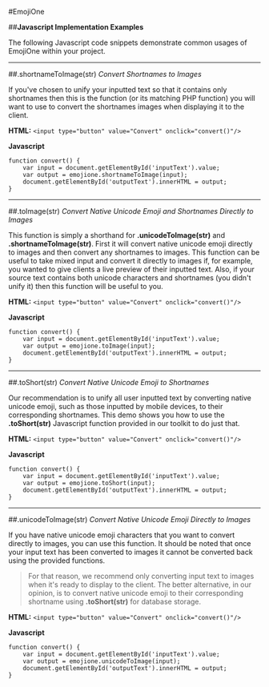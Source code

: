 #EmojiOne

##**Javascript Implementation Examples**

The following Javascript code snippets demonstrate common usages of EmojiOne within your project.

----------

##.shortnameToImage(str)
*Convert Shortnames to Images*

If you've chosen to unify your inputted text so that it contains only shortnames then this is the function (or its matching PHP function) you will want to use to convert the shortnames images when displaying it to the client.

**HTML:**
`<input type="button" value="Convert" onclick="convert()"/>`

**Javascript**
```
function convert() {
	var input = document.getElementById('inputText').value;
	var output = emojione.shortnameToImage(input);
	document.getElementById('outputText').innerHTML = output;
}
```

----------

##.toImage(str)
*Convert Native Unicode Emoji and Shortnames Directly to Images*

This function is simply a shorthand for **.unicodeToImage(str)** and **.shortnameToImage(str)**. First it will convert native unicode emoji directly to images and then convert any shortnames to images. This function can be useful to take mixed input and convert it directly to images if, for example, you wanted to give clients a live preview of their inputted text. Also, if your source text contains both unicode characters and shortnames (you didn't unify it) then this function will be useful to you.
      
**HTML:**
`<input type="button" value="Convert" onclick="convert()"/>`

**Javascript**
```
function convert() {
	var input = document.getElementById('inputText').value;
	var output = emojione.toImage(input);
	document.getElementById('outputText').innerHTML = output;
}
```

----------

##.toShort(str)
*Convert Native Unicode Emoji to Shortnames*

Our recommendation is to unify all user inputted text by converting native unicode emoji, such as those inputted by mobile devices, to their corresponding shortnames. This demo shows you how to use the **.toShort(str)** Javascript function provided in our toolkit to do just that.

**HTML:**
`<input type="button" value="Convert" onclick="convert()"/>`

**Javascript**
```
function convert() {
	var input = document.getElementById('inputText').value;
	var output = emojione.toShort(input);
	document.getElementById('outputText').innerHTML = output;
}
```

----------

##.unicodeToImage(str)
*Convert Native Unicode Emoji Directly to Images*

If you have native unicode emoji characters that you want to convert directly to images, you can use this function. It should be noted that once your input text has been converted to images it cannot be converted back using the provided functions.

>For that reason, we recommend only converting input text to images when it's ready to display to the client. The better alternative, in our opinion, is to convert native unicode emoji to their corresponding shortname using **.toShort(str)** for database storage.

**HTML:**
`<input type="button" value="Convert" onclick="convert()"/>`

**Javascript**
```
function convert() {
	var input = document.getElementById('inputText').value;
	var output = emojione.unicodeToImage(input);
	document.getElementById('outputText').innerHTML = output;
}
```